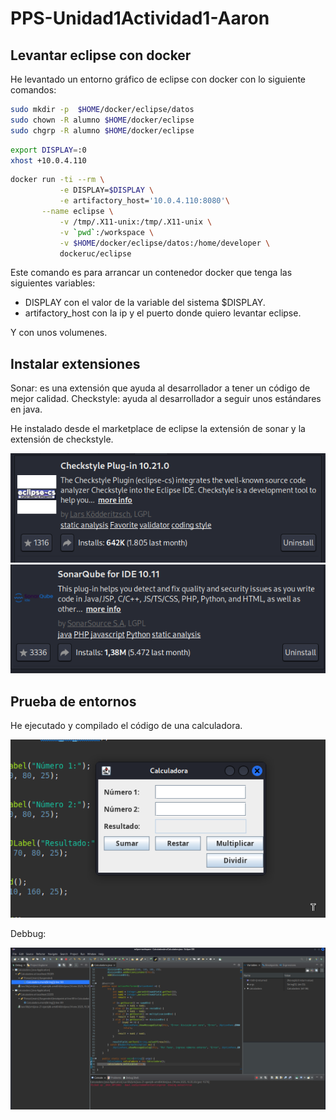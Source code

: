 # PPS-Unidad1Actividad1-Aaron

## Levantar eclipse con docker

He levantado un entorno gráfico de eclipse con docker con lo siguiente comandos:

```bash
sudo mkdir -p  $HOME/docker/eclipse/datos
sudo chown -R alumno $HOME/docker/eclipse
sudo chgrp -R alumno $HOME/docker/eclipse
```

```bash
export DISPLAY=:0
xhost +10.0.4.110 
```

```bash
docker run -ti --rm \
           -e DISPLAY=$DISPLAY \
           -e artifactory_host='10.0.4.110:8080'\
	   --name eclipse \
           -v /tmp/.X11-unix:/tmp/.X11-unix \
           -v `pwd`:/workspace \
           -v $HOME/docker/eclipse/datos:/home/developer \
           dockeruc/eclipse	

```

Este comando es para arrancar un contenedor docker que tenga las siguientes variables:

- DISPLAY con el valor de la variable del sistema $DISPLAY.
- artifactory_host con la ip y el puerto donde quiero levantar eclipse.

Y con unos volumenes.

## Instalar extensiones

Sonar: es una extensión que ayuda al desarrollador a tener un código de mejor calidad.
Checkstyle: ayuda al desarrollador a seguir unos estándares en java.

He instalado desde el marketplace de eclipse la extensión de sonar y la extensión de checkstyle.

![](imagenes/extensiones_1.png)
![](imagenes/extensiones_2.png)

## Prueba de entornos

He ejecutado y compilado el código de una calculadora.

![](imagenes/calculadora_1.png)

Debbug:

![](imagenes/calculadora_debbug.png)
